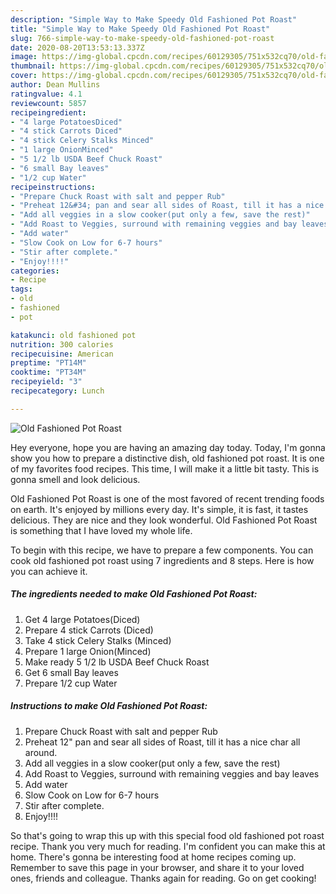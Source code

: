 ```yaml
---
description: "Simple Way to Make Speedy Old Fashioned Pot Roast"
title: "Simple Way to Make Speedy Old Fashioned Pot Roast"
slug: 766-simple-way-to-make-speedy-old-fashioned-pot-roast
date: 2020-08-20T13:53:13.337Z
image: https://img-global.cpcdn.com/recipes/60129305/751x532cq70/old-fashioned-pot-roast-recipe-main-photo.jpg
thumbnail: https://img-global.cpcdn.com/recipes/60129305/751x532cq70/old-fashioned-pot-roast-recipe-main-photo.jpg
cover: https://img-global.cpcdn.com/recipes/60129305/751x532cq70/old-fashioned-pot-roast-recipe-main-photo.jpg
author: Dean Mullins
ratingvalue: 4.1
reviewcount: 5857
recipeingredient:
- "4 large PotatoesDiced"
- "4 stick Carrots Diced"
- "4 stick Celery Stalks Minced"
- "1 large OnionMinced"
- "5 1/2 lb USDA Beef Chuck Roast"
- "6 small Bay leaves"
- "1/2 cup Water"
recipeinstructions:
- "Prepare Chuck Roast with salt and pepper Rub"
- "Preheat 12&#34; pan and sear all sides of Roast, till it has a nice char all around."
- "Add all veggies in a slow cooker(put only a few, save the rest)"
- "Add Roast to Veggies, surround with remaining veggies and bay leaves"
- "Add water"
- "Slow Cook on Low for 6-7 hours"
- "Stir after complete."
- "Enjoy!!!!"
categories:
- Recipe
tags:
- old
- fashioned
- pot

katakunci: old fashioned pot 
nutrition: 300 calories
recipecuisine: American
preptime: "PT14M"
cooktime: "PT34M"
recipeyield: "3"
recipecategory: Lunch

---
```



![Old Fashioned Pot Roast](https://img-global.cpcdn.com/recipes/60129305/751x532cq70/old-fashioned-pot-roast-recipe-main-photo.jpg)

Hey everyone, hope you are having an amazing day today. Today, I'm gonna show you how to prepare a distinctive dish, old fashioned pot roast. It is one of my favorites food recipes. This time, I will make it a little bit tasty. This is gonna smell and look delicious.



Old Fashioned Pot Roast is one of the most favored of recent trending foods on earth. It's enjoyed by millions every day. It's simple, it is fast, it tastes delicious. They are nice and they look wonderful. Old Fashioned Pot Roast is something that I have loved my whole life.


To begin with this recipe, we have to prepare a few components. You can cook old fashioned pot roast using 7 ingredients and 8 steps. Here is how you can achieve it.

<!--inarticleads1-->

##### The ingredients needed to make Old Fashioned Pot Roast:

1. Get 4 large Potatoes(Diced)
1. Prepare 4 stick Carrots (Diced)
1. Take 4 stick Celery Stalks (Minced)
1. Prepare 1 large Onion(Minced)
1. Make ready 5 1/2 lb USDA Beef Chuck Roast
1. Get 6 small Bay leaves
1. Prepare 1/2 cup Water




<!--inarticleads2-->

##### Instructions to make Old Fashioned Pot Roast:

1. Prepare Chuck Roast with salt and pepper Rub
1. Preheat 12&#34; pan and sear all sides of Roast, till it has a nice char all around.
1. Add all veggies in a slow cooker(put only a few, save the rest)
1. Add Roast to Veggies, surround with remaining veggies and bay leaves
1. Add water
1. Slow Cook on Low for 6-7 hours
1. Stir after complete.
1. Enjoy!!!!




So that's going to wrap this up with this special food old fashioned pot roast recipe. Thank you very much for reading. I'm confident you can make this at home. There's gonna be interesting food at home recipes coming up. Remember to save this page in your browser, and share it to your loved ones, friends and colleague. Thanks again for reading. Go on get cooking!
